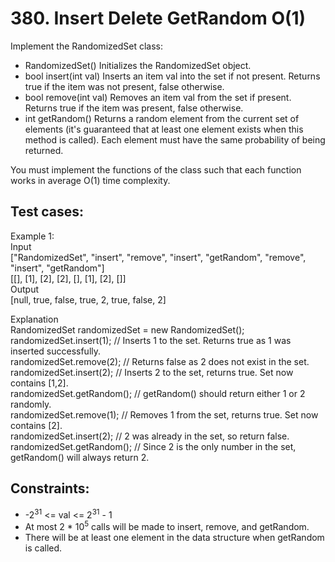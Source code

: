 # 380. Insert Delete GetRandom O(1)

Implement the RandomizedSet class:

- RandomizedSet() Initializes the RandomizedSet object.
- bool insert(int val) Inserts an item val into the set if not present. Returns true if the item was not present, false otherwise.
- bool remove(int val) Removes an item val from the set if present. Returns true if the item was present, false otherwise.
- int getRandom() Returns a random element from the current set of elements (it's guaranteed that at least one element exists when this method is called). Each element must have the same probability of being returned.

You must implement the functions of the class such that each function works in average O(1) time complexity.

## Test cases:

Example 1: \
Input \
["RandomizedSet", "insert", "remove", "insert", "getRandom", "remove", "insert", "getRandom"] \
[[], [1], [2], [2], [], [1], [2], []] \
Output \
[null, true, false, true, 2, true, false, 2]

Explanation \
RandomizedSet randomizedSet = new RandomizedSet(); \
randomizedSet.insert(1); // Inserts 1 to the set. Returns true as 1 was inserted successfully. \
randomizedSet.remove(2); // Returns false as 2 does not exist in the set. \
randomizedSet.insert(2); // Inserts 2 to the set, returns true. Set now contains [1,2]. \
randomizedSet.getRandom(); // getRandom() should return either 1 or 2 randomly. \
randomizedSet.remove(1); // Removes 1 from the set, returns true. Set now contains [2]. \
randomizedSet.insert(2); // 2 was already in the set, so return false. \
randomizedSet.getRandom(); // Since 2 is the only number in the set, getRandom() will always return 2.

## Constraints:

- -2<sup>31</sup> <= val <= 2<sup>31</sup> - 1
- At most 2 \* 10<sup>5</sup> calls will be made to insert, remove, and getRandom.
- There will be at least one element in the data structure when getRandom is called.
